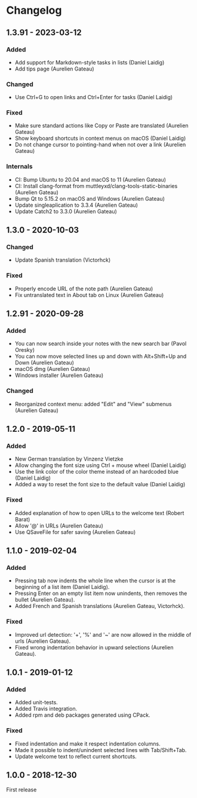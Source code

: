 # Changelog

## 1.3.91 - 2023-03-12

### Added
- Add support for Markdown-style tasks in lists (Daniel Laidig)
- Add tips page (Aurelien Gateau)

### Changed
- Use Ctrl+G to open links and Ctrl+Enter for tasks (Daniel Laidig)

### Fixed
- Make sure standard actions like Copy or Paste are translated (Aurelien Gateau)
- Show keyboard shortcuts in context menus on macOS (Daniel Laidig)
- Do not change cursor to pointing-hand when not over a link (Aurelien Gateau)

### Internals
- CI: Bump Ubuntu to 20.04 and macOS to 11 (Aurelien Gateau)
- CI: Install clang-format from muttleyxd/clang-tools-static-binaries (Aurelien Gateau)
- Bump Qt to 5.15.2 on macOS and Windows (Aurelien Gateau)
- Update singleaplication to 3.3.4 (Aurelien Gateau)
- Update Catch2 to 3.3.0 (Aurelien Gateau)

## 1.3.0 - 2020-10-03

### Changed
- Update Spanish translation (Victorhck)

### Fixed
- Properly encode URL of the note path (Aurelien Gateau)
- Fix untranslated text in About tab on Linux (Aurelien Gateau)

## 1.2.91 - 2020-09-28

### Added
- You can now search inside your notes with the new search bar (Pavol Oresky)
- You can now move selected lines up and down with Alt+Shift+Up and Down (Aurelien Gateau)
- macOS dmg (Aurelien Gateau)
- Windows installer (Aurelien Gateau)

### Changed
- Reorganized context menu: added "Edit" and "View" submenus (Aurelien Gateau)

## 1.2.0 - 2019-05-11

### Added
- New German translation by Vinzenz Vietzke
- Allow changing the font size using Ctrl + mouse wheel (Daniel Laidig)
- Use the link color of the color theme instead of an hardcoded blue (Daniel Laidig)
- Added a way to reset the font size to the default value (Daniel Laidig)

### Fixed
- Added explanation of how to open URLs to the welcome text (Robert Barat)
- Allow '@' in URLs (Aurelien Gateau)
- Use QSaveFile for safer saving (Aurelien Gateau)

## 1.1.0 - 2019-02-04

### Added
- Pressing tab now indents the whole line when the cursor is at the beginning of a list item (Daniel Laidig).
- Pressing Enter on an empty list item now unindents, then removes the bullet (Aurelien Gateau).
- Added French and Spanish translations (Aurelien Gateau, Victorhck).

### Fixed
- Improved url detection: '+', '%' and '~' are now allowed in the middle of urls (Aurelien Gateau).
- Fixed wrong indentation behavior in upward selections (Aurelien Gateau).

## 1.0.1 - 2019-01-12

### Added
- Added unit-tests.
- Added Travis integration.
- Added rpm and deb packages generated using CPack.

### Fixed
- Fixed indentation and make it respect indentation columns.
- Made it possible to indent/unindent selected lines with Tab/Shift+Tab.
- Update welcome text to reflect current shortcuts.

## 1.0.0 - 2018-12-30

First release
